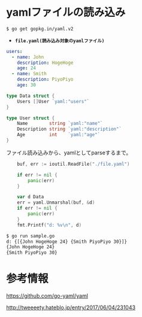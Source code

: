 # yamlファイルの読み込み

```bash
$ go get gopkg.in/yaml.v2
```


- **`file.yaml(読み込み対象のyamlファイル)`**
```yaml
users:
  - name: John
    description: HogeHoge
    age: 24
  - name: Smith
    description: PiyoPiyo
    age: 30
```

```go
type Data struct {
	Users []User `yaml:"users"`
}

type User struct {
	Name        string `yaml:"name"`
	Description string `yaml:"description"`
	Age         int    `yaml:"age"`
}
```

ファイル読み込みから、yamlとしてparseするまで。

```go
	buf, err := ioutil.ReadFile("./file.yaml")

	if err != nil {
		panic(err)
	}

	var d Data
	err = yaml.Unmarshal(buf, &d)
	if err != nil {
		panic(err)
	}
	fmt.Printf("d: %v\n", d)
```

```bash
$ go run sample.go
d: {[{John HogeHoge 24} {Smith PiyoPiyo 30}]}
{John HogeHoge 24}
{Smith PiyoPiyo 30}
```


# 参考情報

https://github.com/go-yaml/yaml

http://tweeeety.hateblo.jp/entry/2017/06/04/231043